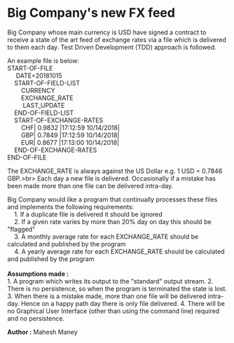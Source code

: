 Big Company's new FX feed
===========================
Big Company whose main currency is USD have signed a contract to receive a state of the art feed of exchange rates 
via a file which is delivered to them each day. Test Driven Development (TDD) approach is followed.

An example file is below:<br>
	START-OF-FILE<br>
		&nbsp;&nbsp;&nbsp;&nbsp; DATE=20181015<br>
		&nbsp;&nbsp;&nbsp;&nbsp;START-OF-FIELD-LIST<br>
			&nbsp;&nbsp;&nbsp;&nbsp;&nbsp;&nbsp;&nbsp;&nbsp;CURRENCY<br>
			&nbsp;&nbsp;&nbsp;&nbsp;&nbsp;&nbsp;&nbsp;&nbsp;EXCHANGE_RATE<br>
			&nbsp;&nbsp;&nbsp;&nbsp;&nbsp;&nbsp;&nbsp;&nbsp; LAST_UPDATE<br>
		&nbsp;&nbsp;&nbsp;&nbsp;END-OF-FIELD-LIST<br>
		&nbsp;&nbsp;&nbsp;&nbsp;START-OF-EXCHANGE-RATES<br>
			&nbsp;&nbsp;&nbsp;&nbsp;&nbsp;&nbsp;&nbsp;&nbsp;CHF| 0.9832 |17:12:59 10/14/2018| <br>
			&nbsp;&nbsp;&nbsp;&nbsp;&nbsp;&nbsp;&nbsp;&nbsp;GBP| 0.7849 |17:12:59 10/14/2018| <br>
			&nbsp;&nbsp;&nbsp;&nbsp;&nbsp;&nbsp;&nbsp;&nbsp;EUR| 0.8677 |17:13:00 10/14/2018| <br>
		&nbsp;&nbsp;&nbsp;&nbsp;END-OF-EXCHANGE-RATES <br>
	END-OF-FILE <br>

The EXCHANGE_RATE is always against the US Dollar e.g. 1 USD = 0.7846 GBP.>br>
Each day a new file is delivered. Occasionally if a mistake has been made more than one file can be delivered intra-day.<br>

Big Company would like a program that continually processes these files and implements the following requirements:<br>
	&nbsp;&nbsp;&nbsp;&nbsp;1. If a duplicate file is delivered it should be ignored<br>
	&nbsp;&nbsp;&nbsp;&nbsp;2. If a given rate varies by more than 20% day on day this should be "flagged"<br>
	&nbsp;&nbsp;&nbsp;&nbsp;3. A monthly average rate for each EXCHANGE_RATE should be calculated and published by the program<br>
	&nbsp;&nbsp;&nbsp;&nbsp;4. A yearly average rate for each EXCHANGE_RATE should be calculated and published by the program<br><br>
**Assumptions made :<br>**
	1. A program which writes its output to the "standard" output stream.
	2. There is no persistence, so when the program is terminated the state is lost.
	3. When there is a mistake made, more than one file will be delivered intra-day. Hence on a happy path day there is only file delivered.
	4. There will be no Graphical User Interface (other than using the command line) required and no persistence.

**Author :**
Mahesh Maney
